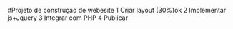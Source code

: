 #Projeto de construção de webesite
 1 Criar layout  (30%)ok
 2 Implementar js+Jquery
 3 Integrar com PHP
 4 Publicar

